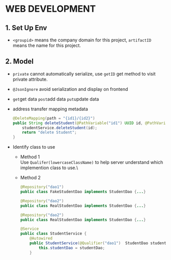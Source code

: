 # WEB DEVELOPMENT
## 1. Set Up Env
* ```<groupid>``` means the company domain for this project, ```artifactID``` means the name for this project.

## 2. Model
* ```private``` cannot automatically serialize, use ```getID``` get method to visit private attribute.
* ```@JsonIgnore``` avoid serialization and display on frontend

* ```get```get data
```post```add data
```put```update data

* address transfer mapping metadata
    ```java
    @DeleteMapping(path = "{id1}/{id2}")
    public String deleteStudent(@PathVariable("id1") UUID id, @PathVariable("id2") UUID id2) {
        studentService.deleteStudent(id);
        return "delete Student";
    }
    ```

* Identify class to use
    * Method 1\
    Use ```Qualifer(lowercaseClassName)``` to help server understand which implemention class to use.\
    * Method 2
        ```java
        @Repository("dao1")
        public class FakeStudentDao implements StudentDao {...}
        ```

        ```java
        @Repository("dao2")
        public class RealStudentDao implements StudentDao {...}
        ```

        ```java
        @Repository("dao2")
        public class RealStudentDao implements StudentDao {...}
        ```

        ```java
        @Service
        public class StudentService {
            @Autowired
            public StudentService(@Qualifier("dao1")  StudentDao studentDao) {
                this.studentDao = studentDao;
            }
        ```




